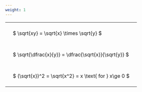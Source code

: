 ```yaml
---
weight: 1
---
```


<style type="text/css">
#T_f0721 th.col_heading {
  text-align: left;
  font-size: 1em;
}
#T_f0721 td {
  text-align: left;
  font-size: 1em;
  padding: 1.5em;
}
</style>
<table id="T_f0721">
  <thead>
  </thead>
  <tbody>
    <tr>
      <td id="T_f0721_row0_col0" class="data row0 col0" >$ \sqrt{xy} = \sqrt{x} \times \sqrt{y} $</td>
    </tr>
    <tr>
      <td id="T_f0721_row1_col0" class="data row1 col0" >$ \sqrt{\dfrac{x}{y}} = \dfrac{\sqrt{x}}{\sqrt{y}} $</td>
    </tr>
    <tr>
      <td id="T_f0721_row2_col0" class="data row2 col0" >$ (\sqrt{x})^2 = \sqrt{x^2} = x \text{ for } x\ge 0 $</td>
    </tr>
  </tbody>
</table>
